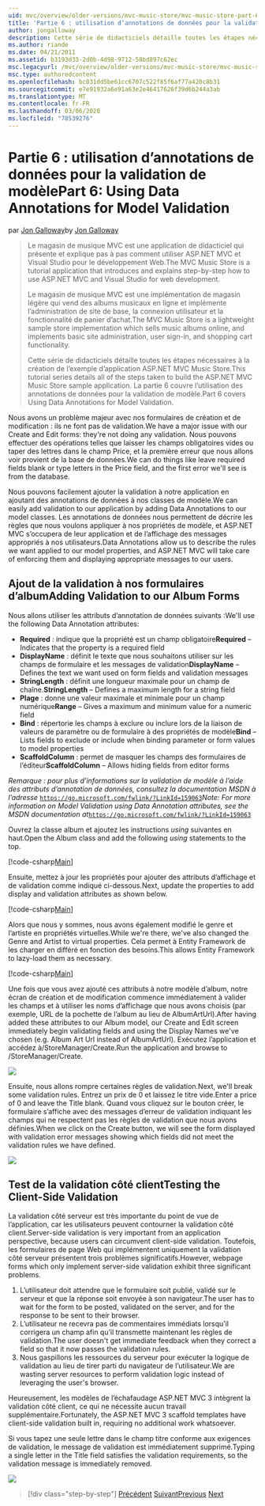 ```yaml
---
uid: mvc/overview/older-versions/mvc-music-store/mvc-music-store-part-6
title: 'Partie 6 : utilisation d’annotations de données pour la validation de modèle | Microsoft Docs'
author: jongalloway
description: Cette série de didacticiels détaille toutes les étapes nécessaires à la création de l’exemple d’application ASP.NET MVC Music Store. La partie 6 couvre l’utilisation des annotations de données pour le modèle V...
ms.author: riande
ms.date: 04/21/2011
ms.assetid: b3193d33-2d0b-4d98-9712-58bd897c62ec
msc.legacyurl: /mvc/overview/older-versions/mvc-music-store/mvc-music-store-part-6
msc.type: authoredcontent
ms.openlocfilehash: bc031dd5be61cc6707c522f85f6af77a420c8b31
ms.sourcegitcommit: e7e91932a6e91a63e2e46417626f39d6b244a3ab
ms.translationtype: MT
ms.contentlocale: fr-FR
ms.lasthandoff: 03/06/2020
ms.locfileid: "78539276"
---
```

# <a name="part-6-using-data-annotations-for-model-validation"></a><span data-ttu-id="33923-104">Partie 6 : utilisation d’annotations de données pour la validation de modèle</span><span class="sxs-lookup"><span data-stu-id="33923-104">Part 6: Using Data Annotations for Model Validation</span></span>

<span data-ttu-id="33923-105">par [Jon Galloway](https://github.com/jongalloway)</span><span class="sxs-lookup"><span data-stu-id="33923-105">by [Jon Galloway](https://github.com/jongalloway)</span></span>

> <span data-ttu-id="33923-106">Le magasin de musique MVC est une application de didacticiel qui présente et explique pas à pas comment utiliser ASP.NET MVC et Visual Studio pour le développement Web.</span><span class="sxs-lookup"><span data-stu-id="33923-106">The MVC Music Store is a tutorial application that introduces and explains step-by-step how to use ASP.NET MVC and Visual Studio for web development.</span></span>  
>   
> <span data-ttu-id="33923-107">Le magasin de musique MVC est une implémentation de magasin légère qui vend des albums musicaux en ligne et implémente l’administration de site de base, la connexion utilisateur et la fonctionnalité de panier d’achat.</span><span class="sxs-lookup"><span data-stu-id="33923-107">The MVC Music Store is a lightweight sample store implementation which sells music albums online, and implements basic site administration, user sign-in, and shopping cart functionality.</span></span>  
>   
> <span data-ttu-id="33923-108">Cette série de didacticiels détaille toutes les étapes nécessaires à la création de l’exemple d’application ASP.NET MVC Music Store.</span><span class="sxs-lookup"><span data-stu-id="33923-108">This tutorial series details all of the steps taken to build the ASP.NET MVC Music Store sample application.</span></span> <span data-ttu-id="33923-109">La partie 6 couvre l’utilisation des annotations de données pour la validation de modèle.</span><span class="sxs-lookup"><span data-stu-id="33923-109">Part 6 covers Using Data Annotations for Model Validation.</span></span>

<span data-ttu-id="33923-110">Nous avons un problème majeur avec nos formulaires de création et de modification : ils ne font pas de validation.</span><span class="sxs-lookup"><span data-stu-id="33923-110">We have a major issue with our Create and Edit forms: they're not doing any validation.</span></span> <span data-ttu-id="33923-111">Nous pouvons effectuer des opérations telles que laisser les champs obligatoires vides ou taper des lettres dans le champ Price, et la première erreur que nous allons voir provient de la base de données.</span><span class="sxs-lookup"><span data-stu-id="33923-111">We can do things like leave required fields blank or type letters in the Price field, and the first error we'll see is from the database.</span></span>

<span data-ttu-id="33923-112">Nous pouvons facilement ajouter la validation à notre application en ajoutant des annotations de données à nos classes de modèle.</span><span class="sxs-lookup"><span data-stu-id="33923-112">We can easily add validation to our application by adding Data Annotations to our model classes.</span></span> <span data-ttu-id="33923-113">Les annotations de données nous permettent de décrire les règles que nous voulons appliquer à nos propriétés de modèle, et ASP.NET MVC s’occupera de leur application et de l’affichage des messages appropriés à nos utilisateurs.</span><span class="sxs-lookup"><span data-stu-id="33923-113">Data Annotations allow us to describe the rules we want applied to our model properties, and ASP.NET MVC will take care of enforcing them and displaying appropriate messages to our users.</span></span>

## <a name="adding-validation-to-our-album-forms"></a><span data-ttu-id="33923-114">Ajout de la validation à nos formulaires d’album</span><span class="sxs-lookup"><span data-stu-id="33923-114">Adding Validation to our Album Forms</span></span>

<span data-ttu-id="33923-115">Nous allons utiliser les attributs d’annotation de données suivants :</span><span class="sxs-lookup"><span data-stu-id="33923-115">We'll use the following Data Annotation attributes:</span></span>

- <span data-ttu-id="33923-116">**Required** : indique que la propriété est un champ obligatoire</span><span class="sxs-lookup"><span data-stu-id="33923-116">**Required** – Indicates that the property is a required field</span></span>
- <span data-ttu-id="33923-117">**DisplayName** : définit le texte que nous souhaitons utiliser sur les champs de formulaire et les messages de validation</span><span class="sxs-lookup"><span data-stu-id="33923-117">**DisplayName** – Defines the text we want used on form fields and validation messages</span></span>
- <span data-ttu-id="33923-118">**StringLength** : définit une longueur maximale pour un champ de chaîne.</span><span class="sxs-lookup"><span data-stu-id="33923-118">**StringLength** – Defines a maximum length for a string field</span></span>
- <span data-ttu-id="33923-119">**Plage** : donne une valeur maximale et minimale pour un champ numérique</span><span class="sxs-lookup"><span data-stu-id="33923-119">**Range** – Gives a maximum and minimum value for a numeric field</span></span>
- <span data-ttu-id="33923-120">**Bind** : répertorie les champs à exclure ou inclure lors de la liaison de valeurs de paramètre ou de formulaire à des propriétés de modèle</span><span class="sxs-lookup"><span data-stu-id="33923-120">**Bind** – Lists fields to exclude or include when binding parameter or form values to model properties</span></span>
- <span data-ttu-id="33923-121">**ScaffoldColumn** : permet de masquer les champs des formulaires de l’éditeur</span><span class="sxs-lookup"><span data-stu-id="33923-121">**ScaffoldColumn** – Allows hiding fields from editor forms</span></span>

<span data-ttu-id="33923-122">*Remarque : pour plus d’informations sur la validation de modèle à l’aide des attributs d’annotation de données, consultez la documentation MSDN à l’adresse* [`https://go.microsoft.com/fwlink/?LinkId=159063`](https://go.microsoft.com/fwlink/?LinkId=159063)</span><span class="sxs-lookup"><span data-stu-id="33923-122">*Note: For more information on Model Validation using Data Annotation attributes, see the MSDN documentation at*[`https://go.microsoft.com/fwlink/?LinkId=159063`](https://go.microsoft.com/fwlink/?LinkId=159063)</span></span>

<span data-ttu-id="33923-123">Ouvrez la classe album et ajoutez les instructions *using* suivantes en haut.</span><span class="sxs-lookup"><span data-stu-id="33923-123">Open the Album class and add the following *using* statements to the top.</span></span>

[!code-csharp[Main](mvc-music-store-part-6/samples/sample1.cs)]

<span data-ttu-id="33923-124">Ensuite, mettez à jour les propriétés pour ajouter des attributs d’affichage et de validation comme indiqué ci-dessous.</span><span class="sxs-lookup"><span data-stu-id="33923-124">Next, update the properties to add display and validation attributes as shown below.</span></span>

[!code-csharp[Main](mvc-music-store-part-6/samples/sample2.cs)]

<span data-ttu-id="33923-125">Alors que nous y sommes, nous avons également modifié le genre et l’artiste en propriétés virtuelles.</span><span class="sxs-lookup"><span data-stu-id="33923-125">While we're there, we've also changed the Genre and Artist to virtual properties.</span></span> <span data-ttu-id="33923-126">Cela permet à Entity Framework de les charger en différé en fonction des besoins.</span><span class="sxs-lookup"><span data-stu-id="33923-126">This allows Entity Framework to lazy-load them as necessary.</span></span>

[!code-csharp[Main](mvc-music-store-part-6/samples/sample3.cs)]

<span data-ttu-id="33923-127">Une fois que vous avez ajouté ces attributs à notre modèle d’album, notre écran de création et de modification commence immédiatement à valider les champs et à utiliser les noms d’affichage que nous avons choisis (par exemple, URL de la pochette de l’album au lieu de AlbumArtUrl).</span><span class="sxs-lookup"><span data-stu-id="33923-127">After having added these attributes to our Album model, our Create and Edit screen immediately begin validating fields and using the Display Names we've chosen (e.g. Album Art Url instead of AlbumArtUrl).</span></span> <span data-ttu-id="33923-128">Exécutez l’application et accédez à/StoreManager/Create.</span><span class="sxs-lookup"><span data-stu-id="33923-128">Run the application and browse to /StoreManager/Create.</span></span>

![](mvc-music-store-part-6/_static/image1.png)

<span data-ttu-id="33923-129">Ensuite, nous allons rompre certaines règles de validation.</span><span class="sxs-lookup"><span data-stu-id="33923-129">Next, we'll break some validation rules.</span></span> <span data-ttu-id="33923-130">Entrez un prix de 0 et laissez le titre vide.</span><span class="sxs-lookup"><span data-stu-id="33923-130">Enter a price of 0 and leave the Title blank.</span></span> <span data-ttu-id="33923-131">Quand vous cliquez sur le bouton créer, le formulaire s’affiche avec des messages d’erreur de validation indiquant les champs qui ne respectent pas les règles de validation que nous avons définies.</span><span class="sxs-lookup"><span data-stu-id="33923-131">When we click on the Create button, we will see the form displayed with validation error messages showing which fields did not meet the validation rules we have defined.</span></span>

![](mvc-music-store-part-6/_static/image2.png)

## <a name="testing-the-client-side-validation"></a><span data-ttu-id="33923-132">Test de la validation côté client</span><span class="sxs-lookup"><span data-stu-id="33923-132">Testing the Client-Side Validation</span></span>

<span data-ttu-id="33923-133">La validation côté serveur est très importante du point de vue de l’application, car les utilisateurs peuvent contourner la validation côté client.</span><span class="sxs-lookup"><span data-stu-id="33923-133">Server-side validation is very important from an application perspective, because users can circumvent client-side validation.</span></span> <span data-ttu-id="33923-134">Toutefois, les formulaires de page Web qui implémentent uniquement la validation côté serveur présentent trois problèmes significatifs.</span><span class="sxs-lookup"><span data-stu-id="33923-134">However, webpage forms which only implement server-side validation exhibit three significant problems.</span></span>

1. <span data-ttu-id="33923-135">L’utilisateur doit attendre que le formulaire soit publié, validé sur le serveur et que la réponse soit envoyée à son navigateur.</span><span class="sxs-lookup"><span data-stu-id="33923-135">The user has to wait for the form to be posted, validated on the server, and for the response to be sent to their browser.</span></span>
2. <span data-ttu-id="33923-136">L’utilisateur ne recevra pas de commentaires immédiats lorsqu’il corrigera un champ afin qu’il transmette maintenant les règles de validation.</span><span class="sxs-lookup"><span data-stu-id="33923-136">The user doesn't get immediate feedback when they correct a field so that it now passes the validation rules.</span></span>
3. <span data-ttu-id="33923-137">Nous gaspillons les ressources du serveur pour exécuter la logique de validation au lieu de tirer parti du navigateur de l’utilisateur.</span><span class="sxs-lookup"><span data-stu-id="33923-137">We are wasting server resources to perform validation logic instead of leveraging the user's browser.</span></span>

<span data-ttu-id="33923-138">Heureusement, les modèles de l’échafaudage ASP.NET MVC 3 intègrent la validation côté client, ce qui ne nécessite aucun travail supplémentaire.</span><span class="sxs-lookup"><span data-stu-id="33923-138">Fortunately, the ASP.NET MVC 3 scaffold templates have client-side validation built in, requiring no additional work whatsoever.</span></span>

<span data-ttu-id="33923-139">Si vous tapez une seule lettre dans le champ titre conforme aux exigences de validation, le message de validation est immédiatement supprimé.</span><span class="sxs-lookup"><span data-stu-id="33923-139">Typing a single letter in the Title field satisfies the validation requirements, so the validation message is immediately removed.</span></span>

![](mvc-music-store-part-6/_static/image3.png)

> [!div class="step-by-step"]
> <span data-ttu-id="33923-140">[Précédent](mvc-music-store-part-5.md)
> [Suivant](mvc-music-store-part-7.md)</span><span class="sxs-lookup"><span data-stu-id="33923-140">[Previous](mvc-music-store-part-5.md)
[Next](mvc-music-store-part-7.md)</span></span>

